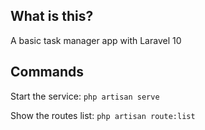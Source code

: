 ## What is this?

A basic task manager app with Laravel 10

## Commands

Start the service:
`php artisan serve`

Show the routes list:
`php artisan route:list`


